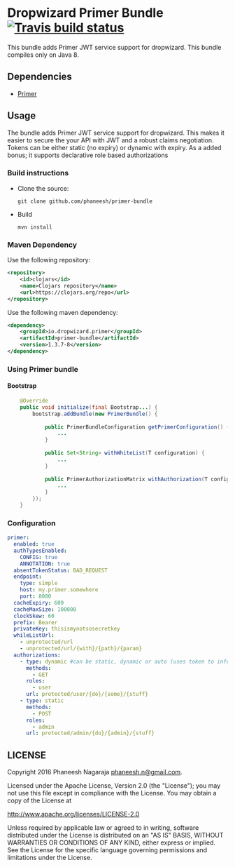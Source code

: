 # Dropwizard Primer Bundle [![Travis build status](https://travis-ci.org/phaneesh/primer-bundle.svg?branch=master)](https://travis-ci.org/phaneesh/msgpack-bundle)

This bundle adds Primer JWT service support for dropwizard.
This bundle compiles only on Java 8.
 
## Dependencies
* [Primer](https://github.com/phaneesh/primer)

## Usage
The bundle adds Primer JWT service support for dropwizard. 
This makes it easier to secure the your API with JWT and a robust claims negotiation.
Tokens can be either static (no expiry) or dynamic with expiry. 
As a added bonus; it supports declarative role based authorizations
 
### Build instructions
  - Clone the source:

        git clone github.com/phaneesh/primer-bundle

  - Build

        mvn install

### Maven Dependency
Use the following repository:
```xml
<repository>
    <id>clojars</id>
    <name>Clojars repository</name>
    <url>https://clojars.org/repo</url>
</repository>
```
Use the following maven dependency:
```xml
<dependency>
    <groupId>io.dropwizard.primer</groupId>
    <artifactId>primer-bundle</artifactId>
    <version>1.3.7-8</version>
</dependency>
```

### Using Primer bundle

#### Bootstrap
```java
    @Override
    public void initialize(final Bootstrap...) {
        bootstrap.addBundle(new PrimerBundle() {
            
            public PrimerBundleConfiguration getPrimerConfiguration() {
                ...
            }
            
            public Set<String> withWhiteList(T configuration) {
                ...
            }
            
            public PrimerAuthorizationMatrix withAuthorization(T configuration) {
                ...
            }
        });
    }
```

### Configuration
```yaml
primer:
  enabled: true
  authTypesEnabled:
    CONFIG: true
    ANNOTATION: true
  absentTokenStatus: BAD_REQUEST
  endpoint:
    type: simple
    host: my.primer.somewhere
    port: 8080
  cacheExpiry: 600
  cacheMaxSize: 100000
  clockSkew: 60
  prefix: Bearer
  privateKey: thisismynotsosecretkey 
  whileListUrl:
    - unprotected/url
    - unprotected/url/{with}/{path}/{param}
  authorizations:
    - type: dynamic #can be static, dynamic or auto (uses token to infer the type of auth)
      methods:
        - GET
      roles:
        - user
      url: protected/user/{do}/{some}/{stuff}
    - type: static
      methods:
        - POST
      roles:
        - admin
      url: protected/admin/{do}/{admin}/{stuff}  
```

LICENSE
-------

Copyright 2016 Phaneesh Nagaraja <phaneesh.n@gmail.com>.

Licensed under the Apache License, Version 2.0 (the "License");
you may not use this file except in compliance with the License.
You may obtain a copy of the License at

http://www.apache.org/licenses/LICENSE-2.0

Unless required by applicable law or agreed to in writing, software
distributed under the License is distributed on an "AS IS" BASIS,
WITHOUT WARRANTIES OR CONDITIONS OF ANY KIND, either express or implied.
See the License for the specific language governing permissions and
limitations under the License.